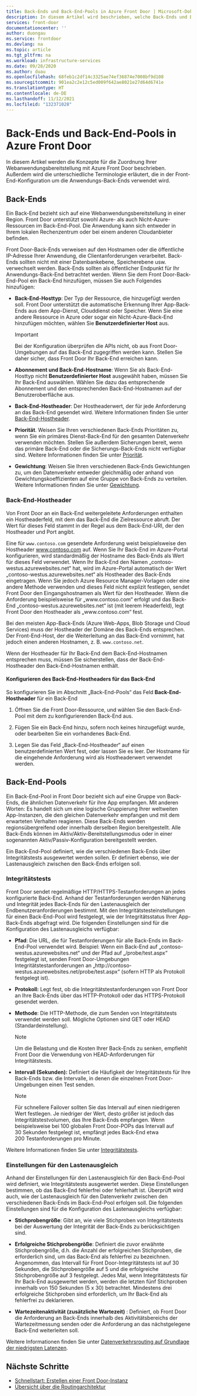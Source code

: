 ```yaml
---
title: Back-Ends und Back-End-Pools in Azure Front Door | Microsoft-Dokumentation
description: In diesem Artikel wird beschrieben, welche Back-Ends und Back-End-Pools in der Front Door-Konfiguration enthalten sind.
services: front-door
documentationcenter: ''
author: duongau
ms.service: frontdoor
ms.devlang: na
ms.topic: article
ms.tgt_pltfrm: na
ms.workload: infrastructure-services
ms.date: 09/28/2020
ms.author: duau
ms.openlocfilehash: 68feb1c2df14c3325ae74ef36874e7008bf9d108
ms.sourcegitcommit: 901ea2c2e12c5ed009f642ae8021e27d64d6741e
ms.translationtype: HT
ms.contentlocale: de-DE
ms.lasthandoff: 11/12/2021
ms.locfileid: "132371028"
---
```

# <a name="backends-and-backend-pools-in-azure-front-door"></a>Back-Ends und Back-End-Pools in Azure Front Door
In diesem Artikel werden die Konzepte für die Zuordnung Ihrer Webanwendungsbereitstellung mit Azure Front Door beschrieben. Außerdem wird die unterschiedliche Terminologie erläutert, die in der Front-End-Konfiguration um die Anwendungs-Back-Ends verwendet wird.

## <a name="backends"></a>Back-Ends
Ein Back-End bezieht sich auf eine Webanwendungsbereitstellung in einer Region. Front Door unterstützt sowohl Azure- als auch Nicht-Azure-Ressourcen im Back-End-Pool. Die Anwendung kann sich entweder in Ihrem lokalen Rechenzentrum oder bei einem anderen Cloudanbieter befinden.

Front Door-Back-Ends verweisen auf den Hostnamen oder die öffentliche IP-Adresse Ihrer Anwendung, die Clientanforderungen verarbeitet. Back-Ends sollten nicht mit einer Datenbankebene, Speicherebene usw. verwechselt werden. Back-Ends sollten als öffentlicher Endpunkt für Ihr Anwendungs-Back-End betrachtet werden. Wenn Sie dem Front Door-Back-End-Pool ein Back-End hinzufügen, müssen Sie auch Folgendes hinzufügen:

- **Back-End-Hosttyp**: Der Typ der Ressource, die hinzugefügt werden soll. Front Door unterstützt die automatische Erkennung Ihrer App-Back-Ends aus dem App-Dienst, Clouddienst oder Speicher. Wenn Sie eine andere Ressource in Azure oder sogar ein Nicht-Azure-Back-End hinzufügen möchten, wählen Sie **Benutzerdefinierter Host** aus.

    >[!IMPORTANT]
    >Bei der Konfiguration überprüfen die APIs nicht, ob aus Front Door-Umgebungen auf das Back-End zugegriffen werden kann. Stellen Sie daher sicher, dass Front Door Ihr Back-End erreichen kann.

- **Abonnement und Back-End-Hostname**: Wenn Sie als Back-End-Hosttyp nicht **Benutzerdefinierter Host** ausgewählt haben, müssen Sie Ihr Back-End auswählen. Wählen Sie dazu das entsprechende Abonnement und den entsprechenden Back-End-Hostnamen auf der Benutzeroberfläche aus.

- **Back-End-Hostheader**: Der Hostheaderwert, der für jede Anforderung an das Back-End gesendet wird. Weitere Informationen finden Sie unter [Back-End-Hostheader](#hostheader).

- **Priorität**. Weisen Sie Ihren verschiedenen Back-Ends Prioritäten zu, wenn Sie ein primäres Dienst-Back-End für den gesamten Datenverkehr verwenden möchten. Stellen Sie außerdem Sicherungen bereit, wenn das primäre Back-End oder die Sicherungs-Back-Ends nicht verfügbar sind. Weitere Informationen finden Sie unter [Priorität](front-door-routing-methods.md#priority).

- **Gewichtung**: Weisen Sie Ihren verschiedenen Back-Ends Gewichtungen zu, um den Datenverkehr entweder gleichmäßig oder anhand von Gewichtungskoeffizienten auf eine Gruppe von Back-Ends zu verteilen. Weitere Informationen finden Sie unter [Gewichtung](front-door-routing-methods.md#weighted).

### <a name="backend-host-header"></a><a name = "hostheader"></a>Back-End-Hostheader

Von Front Door an ein Back-End weitergeleitete Anforderungen enthalten ein Hostheaderfeld, mit dem das Back-End die Zielressource abruft. Der Wert für dieses Feld stammt in der Regel aus dem Back-End-URI, der den Hostheader und Port angibt.

Eine für `www.contoso.com` gesendete Anforderung weist beispielsweise den Hostheader www.contoso.com auf. Wenn Sie Ihr Back-End im Azure-Portal konfigurieren, wird standardmäßig der Hostname des Back-Ends als Wert für dieses Feld verwendet. Wenn Ihr Back-End den Namen „contoso-westus.azurewebsites.net“ hat, wird im Azure-Portal automatisch der Wert „contoso-westus.azurewebsites.net“ als Hostheader des Back-Ends eingetragen. Wenn Sie jedoch Azure Resource Manager-Vorlagen oder eine andere Methode verwenden und dieses Feld nicht explizit festlegen, sendet Front Door den Eingangshostnamen als Wert für den Hostheader. Wenn die Anforderung beispielsweise für „www\.contoso.com“ erfolgt und das Back-End „contoso-westus.azurewebsites.net“ ist (mit leerem Headerfeld), legt Front Door den Hostheader als „www\.contoso.com“ fest.

Bei den meisten App-Back-Ends (Azure Web-Apps, Blob Storage und Cloud Services) muss der Hostheader der Domäne des Back-Ends entsprechen. Der Front-End-Host, der die Weiterleitung an das Back-End vornimmt, hat jedoch einen anderen Hostnamen, z. B. `www.contoso.net`.

Wenn der Hostheader für Ihr Back-End dem Back-End-Hostnamen entsprechen muss, müssen Sie sicherstellen, dass der Back-End-Hostheader den Back-End-Hostnamen enthält.

#### <a name="configuring-the-backend-host-header-for-the-backend"></a>Konfigurieren des Back-End-Hostheaders für das Back-End

So konfigurieren Sie im Abschnitt „Back-End-Pools“ das Feld **Back-End-Hostheader** für ein Back-End

1. Öffnen Sie die Front Door-Ressource, und wählen Sie den Back-End-Pool mit dem zu konfigurierenden Back-End aus.

2. Fügen Sie ein Back-End hinzu, sofern noch keines hinzugefügt wurde, oder bearbeiten Sie ein vorhandenes Back-End.

3. Legen Sie das Feld „Back-End-Hostheader“ auf einen benutzerdefinierten Wert fest, oder lassen Sie es leer. Der Hostname für die eingehende Anforderung wird als Hostheaderwert verwendet werden.

## <a name="backend-pools"></a>Back-End-Pools
Ein Back-End-Pool in Front Door bezieht sich auf eine Gruppe von Back-Ends, die ähnlichen Datenverkehr für ihre App empfangen. Mit anderen Worten: Es handelt sich um eine logische Gruppierung Ihrer weltweiten App-Instanzen, die den gleichen Datenverkehr empfangen und mit dem erwarteten Verhalten reagieren. Diese Back-Ends werden regionsübergreifend oder innerhalb derselben Region bereitgestellt. Alle Back-Ends können im Aktiv/Aktiv-Bereitstellungsmodus oder in einer sogenannten Aktiv/Passiv-Konfiguration bereitgestellt werden.

Ein Back-End-Pool definiert, wie die verschiedenen Back-Ends über Integritätstests ausgewertet werden sollen. Er definiert ebenso, wie der Lastenausgleich zwischen den Back-Ends erfolgen soll.

### <a name="health-probes"></a>Integritätstests
Front Door sendet regelmäßige HTTP/HTTPS-Testanforderungen an jedes konfigurierte Back-End. Anhand der Testanforderungen werden Näherung und Integrität jedes Back-Ends für den Lastenausgleich der Endbenutzeranforderungen bestimmt. Mit den Integritätstesteinstellungen für einen Back-End-Pool wird festgelegt, wie der Integritätsstatus Ihrer App-Back-Ends abgefragt wird. Die folgenden Einstellungen sind für die Konfiguration des Lastenausgleichs verfügbar:

- **Pfad**: Die URL, die für Testanforderungen für alle Back-Ends im Back-End-Pool verwendet wird. Beispiel: Wenn ein Back-End auf „contoso-westus.azurewebsites.net“ und der Pfad auf „/probe/test.aspx“ festgelegt ist, senden Front Door-Umgebungen Integritätstestanforderungen an „http\://contoso-westus.azurewebsites.net/probe/test.aspx“ (sofern HTTP als Protokoll festgelegt ist).

- **Protokoll:** Legt fest, ob die Integritätstestanforderungen von Front Door an Ihre Back-Ends über das HTTP-Protokoll oder das HTTPS-Protokoll gesendet werden.

- **Methode**: Die HTTP-Methode, die zum Senden von Integritätstests verwendet werden soll. Mögliche Optionen sind GET oder HEAD (Standardeinstellung).
    > [!NOTE]
    > Um die Belastung und die Kosten Ihrer Back-Ends zu senken, empfiehlt Front Door die Verwendung von HEAD-Anforderungen für Integritätstests.

- **Intervall (Sekunden):** Definiert die Häufigkeit der Integritätstests für Ihre Back-Ends bzw. die Intervalle, in denen die einzelnen Front Door-Umgebungen einen Test senden.

    >[!NOTE]
    >Für schnellere Failover sollten Sie das Intervall auf einen niedrigeren Wert festlegen. Je niedriger der Wert, desto größer ist jedoch das Integritätstestvolumen, das Ihre Back-Ends empfangen. Wenn beispielsweise bei 100 globalen Front Door-POPs das Intervall auf 30 Sekunden festgelegt ist, empfängt jedes Back-End etwa 200 Testanforderungen pro Minute.

Weitere Informationen finden Sie unter [Integritätstests](front-door-health-probes.md).

### <a name="load-balancing-settings"></a>Einstellungen für den Lastenausgleich
Anhand der Einstellungen für den Lastenausgleich für den Back-End-Pool wird definiert, wie Integritätstests ausgewertet werden. Diese Einstellungen bestimmen, ob das Back-End fehlerfrei oder fehlerhaft ist. Überprüft wird auch, wie der Lastenausgleich für den Datenverkehr zwischen den verschiedenen Back-Ends im Back-End-Pool erfolgen soll. Die folgenden Einstellungen sind für die Konfiguration des Lastenausgleichs verfügbar:

- **Stichprobengröße**: Gibt an, wie viele Stichproben von Integritätstests bei der Auswertung der Integrität der Back-Ends zu berücksichtigen sind.

- **Erfolgreiche Stichprobengröße**: Definiert die zuvor erwähnte Stichprobengröße, d.h. die Anzahl der erfolgreichen Stichproben, die erforderlich sind, um das Back-End als fehlerfrei zu bezeichnen. Angenommen, das Intervall für Front Door-Integritätstests ist auf 30 Sekunden, die Stichprobengröße auf 5 und die erfolgreiche Stichprobengröße auf 3 festgelegt. Jedes Mal, wenn Integritätstests für Ihr Back-End ausgewertet werden, werden die letzten fünf Stichproben innerhalb von 150 Sekunden (5 x 30) betrachtet. Mindestens drei erfolgreiche Stichproben sind erforderlich, um Ihr Back-End als fehlerfrei zu deklarieren.

- **Wartezeitenaktivität (zusätzliche Wartezeit)** : Definiert, ob Front Door die Anforderung an Back-Ends innerhalb des Aktivitätsbereichs der Wartezeitmessung senden oder die Anforderung an das nächstgelegene Back-End weiterleiten soll.

Weitere Informationen finden Sie unter [Datenverkehrsrouting auf Grundlage der niedrigsten Latenzen](front-door-routing-methods.md#latency).

## <a name="next-steps"></a>Nächste Schritte

- [Schnellstart: Erstellen einer Front Door-Instanz](quickstart-create-front-door.md)
- [Übersicht über die Routingarchitektur](front-door-routing-architecture.md)
